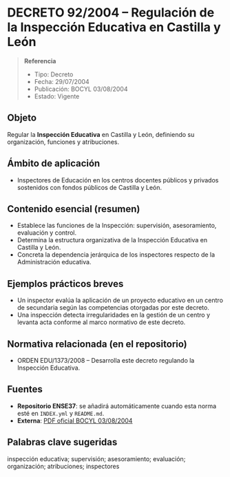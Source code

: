 # DECRETO 92/2004 – Regulación de la Inspección Educativa en Castilla y León

> **Referencia**
> - Tipo: Decreto  
> - Fecha: 29/07/2004  
> - Publicación: BOCYL 03/08/2004  
> - Estado: Vigente  

## Objeto
Regular la **Inspección Educativa** en Castilla y León, definiendo su organización, funciones y atribuciones.

## Ámbito de aplicación
- Inspectores de Educación en los centros docentes públicos y privados sostenidos con fondos públicos de Castilla y León.

## Contenido esencial (resumen)
- Establece las funciones de la Inspección: supervisión, asesoramiento, evaluación y control.  
- Determina la estructura organizativa de la Inspección Educativa en Castilla y León.  
- Concreta la dependencia jerárquica de los inspectores respecto de la Administración educativa.  

## Ejemplos prácticos breves
- Un inspector evalúa la aplicación de un proyecto educativo en un centro de secundaria según las competencias otorgadas por este decreto.  
- Una inspección detecta irregularidades en la gestión de un centro y levanta acta conforme al marco normativo de este decreto.  

## Normativa relacionada (en el repositorio)
- ORDEN EDU/1373/2008 – Desarrolla este decreto regulando la Inspección Educativa.

## Fuentes
- **Repositorio ENSE37**: se añadirá automáticamente cuando esta norma esté en `INDEX.yml` y `README.md`.  
- **Externa**: [PDF oficial BOCYL 03/08/2004](https://www.educa.jcyl.es/es/informacion/normativa-educacion/educacion-universitaria-1e800/profesorado-personal-centros-docentes-inspeccion-educativa/decreto-92-2004-29-julio-regula-inspeccion-educativa-castil.ficheros/2458-1.pdf)  

## Palabras clave sugeridas
inspección educativa; supervisión; asesoramiento; evaluación; organización; atribuciones; inspectores
